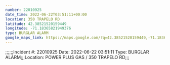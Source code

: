 ```yaml
---
number: 22010925
date_time: 2022-06-22T03:51:11+00:00
location: 350 TRAPELO RD
latitude: 42.38521520159449
longitude: -71.18365821949376
type: BURGLAR ALARM
google_maps_link: https://maps.google.com/?q=42.38521520159449,-71.18365821949376
---
```


;;;;;;Incident #: 22010925  Date: 2022-06-22 03:51:11   Type: BURGLAR ALARM;;;Location: POWER PLUS GAS / 350 TRAPELO RD;;;
